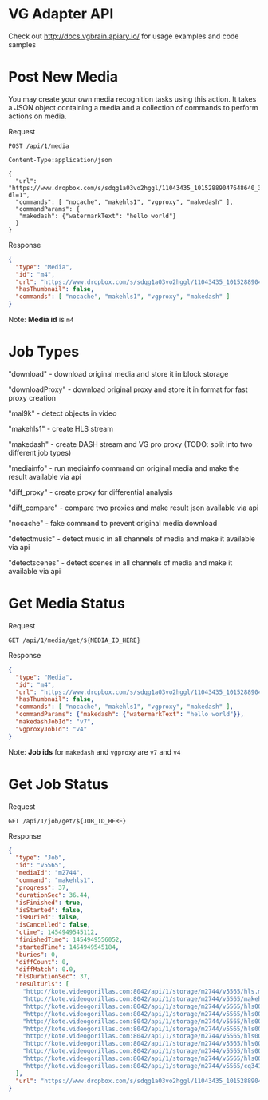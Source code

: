 # VG Adapter API
 Check out http://docs.vgbrain.apiary.io/ for usage examples and code samples

# Post New Media

You may create your own media recognition tasks using this action. It takes a JSON object containing a media and a collection of commands to perform actions on media.

Request
```
POST /api/1/media

Content-Type:application/json

{
  "url": "https://www.dropbox.com/s/sdqg1a03vo2hggl/11043435_10152889047648640_3006656993036528196_o.jpg?dl=1",
  "commands": [ "nocache", "makehls1", "vgproxy", "makedash" ],
  "commandParams": {
   "makedash": {"watermarkText": "hello world"}
  }
}
```

Response
```json
{
  "type": "Media",
  "id": "m4",
  "url": "https://www.dropbox.com/s/sdqg1a03vo2hggl/11043435_10152889047648640_3006656993036528196_o.jpg?dl=1",
  "hasThumbnail": false,
  "commands": [ "nocache", "makehls1", "vgproxy", "makedash" ]
}
```

Note: **Media id** is `m4`

# Job Types

"download" - download original media and store it in block storage

"downloadProxy" - download original proxy and store it in format for fast proxy creation

"mal9k" - detect objects in video

"makehls1" - create HLS stream

"makedash" - create DASH stream and VG pro proxy (TODO: split into two different job types)

"mediainfo" - run mediainfo command on original media and make the result available via api 

"diff_proxy" - create proxy for differential analysis 

"diff_compare" - compare two proxies and make result json available via api

"nocache" - fake command to prevent original media download

"detectmusic" - detect music in all channels of media and make it available via api 

"detectscenes" - detect scenes in all channels of media and make it available via api

# Get Media Status

Request
```
GET /api/1/media/get/${MEDIA_ID_HERE}
```

Response
```json
{
  "type": "Media",
  "id": "m4",
  "url": "https://www.dropbox.com/s/sdqg1a03vo2hggl/11043435_10152889047648640_3006656993036528196_o.jpg?dl=1",
  "hasThumbnail": false,
  "commands": [ "nocache", "makehls1", "vgproxy", "makedash" ],
  "commandParams": {"makedash": {"watermarkText": "hello world"}},
  "makedashJobId": "v7",
  "vgproxyJobId": "v4"
}
```

Note: **Job ids** for `makedash` and `vgproxy`  are `v7` and `v4`

# Get Job Status

Request
```
GET /api/1/job/get/${JOB_ID_HERE}
```

Response
```json
{
  "type": "Job",
  "id": "v5565",
  "mediaId": "m2744",
  "command": "makehls1",
  "progress": 37,
  "durationSec": 36.44,
  "isFinished": true,
  "isStarted": false,
  "isBuried": false,
  "isCancelled": false,
  "ctime": 1454949545112,
  "finishedTime": 1454949556052,
  "startedTime": 1454949545184,
  "buries": 0,
  "diffCount": 0,
  "diffMatch": 0.0,
  "hlsDurationSec": 37,
  "resultUrls": [
    "http://kote.videogorillas.com:8042/api/1/storage/m2744/v5565/hls.m3u8",
    "http://kote.videogorillas.com:8042/api/1/storage/m2744/v5565/makehls1_inchunk_cq34114.js",
    "http://kote.videogorillas.com:8042/api/1/storage/m2744/v5565/hls00003.ts",
    "http://kote.videogorillas.com:8042/api/1/storage/m2744/v5565/hls00002.ts",
    "http://kote.videogorillas.com:8042/api/1/storage/m2744/v5565/hls00000.ts",
    "http://kote.videogorillas.com:8042/api/1/storage/m2744/v5565/hls00001.ts",
    "http://kote.videogorillas.com:8042/api/1/storage/m2744/v5565/hls00005.ts",
    "http://kote.videogorillas.com:8042/api/1/storage/m2744/v5565/hls00004.ts",
    "http://kote.videogorillas.com:8042/api/1/storage/m2744/v5565/hls00006.ts",
    "http://kote.videogorillas.com:8042/api/1/storage/m2744/v5565/hls00007.ts",
    "http://kote.videogorillas.com:8042/api/1/storage/m2744/v5565/cq34114.log"
  ],
  "url": "https://www.dropbox.com/s/sdqg1a03vo2hggl/11043435_10152889047648640_3006656993036528196_o.jpg?dl=1"
}
```
